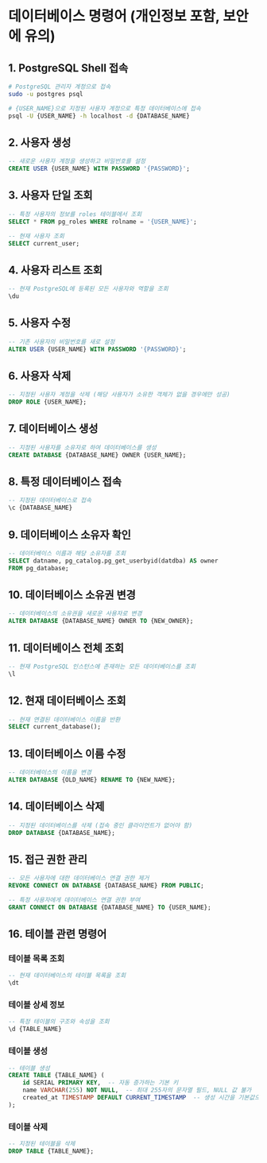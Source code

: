 # 데이터베이스 명령어 (개인정보 포함, 보안에 유의)

## 1. PostgreSQL Shell 접속
```bash
# PostgreSQL 관리자 계정으로 접속
sudo -u postgres psql

# {USER_NAME}으로 지정된 사용자 계정으로 특정 데이터베이스에 접속
psql -U {USER_NAME} -h localhost -d {DATABASE_NAME}
```

## 2. 사용자 생성
```sql
-- 새로운 사용자 계정을 생성하고 비밀번호를 설정
CREATE USER {USER_NAME} WITH PASSWORD '{PASSWORD}';
```

## 3. 사용자 단일 조회
```sql
-- 특정 사용자의 정보를 roles 테이블에서 조회
SELECT * FROM pg_roles WHERE rolname = '{USER_NAME}';  

-- 현재 사용자 조회
SELECT current_user;
```

## 4. 사용자 리스트 조회
```sql
-- 현재 PostgreSQL에 등록된 모든 사용자와 역할을 조회
\du
```

## 5. 사용자 수정
```sql
-- 기존 사용자의 비밀번호를 새로 설정
ALTER USER {USER_NAME} WITH PASSWORD '{PASSWORD}';
```

## 6. 사용자 삭제
```sql
-- 지정된 사용자 계정을 삭제 (해당 사용자가 소유한 객체가 없을 경우에만 성공)
DROP ROLE {USER_NAME};
```

## 7. 데이터베이스 생성
```sql
-- 지정된 사용자를 소유자로 하여 데이터베이스를 생성
CREATE DATABASE {DATABASE_NAME} OWNER {USER_NAME};
```

## 8. 특정 데이터베이스 접속
```sql
-- 지정된 데이터베이스로 접속
\c {DATABASE_NAME}
```

## 9. 데이터베이스 소유자 확인
```sql
-- 데이터베이스 이름과 해당 소유자를 조회
SELECT datname, pg_catalog.pg_get_userbyid(datdba) AS owner
FROM pg_database;
```

## 10. 데이터베이스 소유권 변경
```sql
-- 데이터베이스의 소유권을 새로운 사용자로 변경
ALTER DATABASE {DATABASE_NAME} OWNER TO {NEW_OWNER};
```

## 11. 데이터베이스 전체 조회
```sql
-- 현재 PostgreSQL 인스턴스에 존재하는 모든 데이터베이스를 조회
\l
```

## 12. 현재 데이터베이스 조회
```sql
-- 현재 연결된 데이터베이스 이름을 반환
SELECT current_database();
```

## 13. 데이터베이스 이름 수정
```sql
-- 데이터베이스의 이름을 변경
ALTER DATABASE {OLD_NAME} RENAME TO {NEW_NAME};
```

## 14. 데이터베이스 삭제
```sql
-- 지정된 데이터베이스를 삭제 (접속 중인 클라이언트가 없어야 함)
DROP DATABASE {DATABASE_NAME};
```

## 15. 접근 권한 관리
```sql
-- 모든 사용자에 대한 데이터베이스 연결 권한 제거
REVOKE CONNECT ON DATABASE {DATABASE_NAME} FROM PUBLIC;

-- 특정 사용자에게 데이터베이스 연결 권한 부여
GRANT CONNECT ON DATABASE {DATABASE_NAME} TO {USER_NAME};
```

## 16. 테이블 관련 명령어
### 테이블 목록 조회
```sql
-- 현재 데이터베이스의 테이블 목록을 조회
\dt
```

### 테이블 상세 정보
```sql
-- 특정 테이블의 구조와 속성을 조회
\d {TABLE_NAME}
```

### 테이블 생성
```sql
-- 테이블 생성
CREATE TABLE {TABLE_NAME} (
    id SERIAL PRIMARY KEY,  -- 자동 증가하는 기본 키
    name VARCHAR(255) NOT NULL,  -- 최대 255자의 문자열 필드, NULL 값 불가
    created_at TIMESTAMP DEFAULT CURRENT_TIMESTAMP  -- 생성 시간을 기본값으로 설정
);
```

### 테이블 삭제
```sql
-- 지정된 테이블을 삭제
DROP TABLE {TABLE_NAME};
```